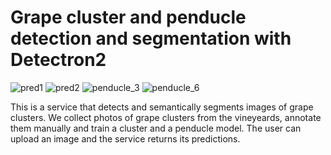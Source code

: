 # Grape cluster and penducle detection and segmentation with Detectron2

![pred1](https://user-images.githubusercontent.com/49126161/226128810-ed9db0f1-d634-4afb-bcce-26e20c18f9c0.png)
![pred2](https://user-images.githubusercontent.com/49126161/226128825-b65f3dbe-5cd0-4483-9688-ae378f153565.png)
![penducle_3](https://user-images.githubusercontent.com/49126161/226128882-a47e04f8-3452-4a4c-80bd-3a75e41dca33.png)
![penducle_6](https://user-images.githubusercontent.com/49126161/226128953-bafb67c2-1b2f-4121-8384-7a7e34f54a70.png)

This is a service that detects and semantically segments images of grape clusters.
We collect photos of grape clusters from the vineyeards, annotate them manually and train 
a cluster and a penducle model. The user can upload an image and the service returns its predictions.
